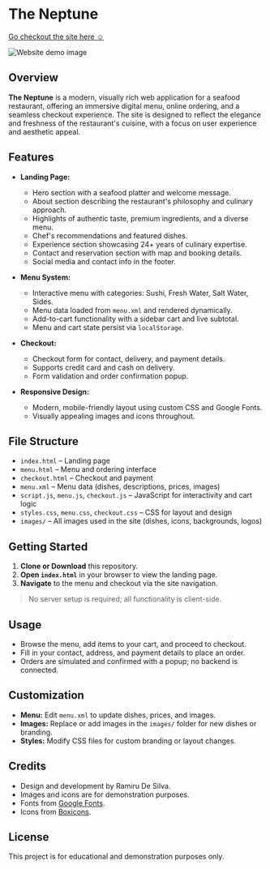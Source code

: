 # The Neptune

[Go checkout the site here ☺️](https://scythe410.github.io/Restauarnt-Website-NEPTUNE/)

![Website demo image](https://github.com/user-attachments/assets/8c1c957c-fc57-434c-873c-152a3bcdcd02)

## Overview
**The Neptune** is a modern, visually rich web application for a seafood restaurant, offering an immersive digital menu, online ordering, and a seamless checkout experience. The site is designed to reflect the elegance and freshness of the restaurant's cuisine, with a focus on user experience and aesthetic appeal.

## Features
- **Landing Page:**
  - Hero section with a seafood platter and welcome message.
  - About section describing the restaurant's philosophy and culinary approach.
  - Highlights of authentic taste, premium ingredients, and a diverse menu.
  - Chef's recommendations and featured dishes.
  - Experience section showcasing 24+ years of culinary expertise.
  - Contact and reservation section with map and booking details.
  - Social media and contact info in the footer.

- **Menu System:**
  - Interactive menu with categories: Sushi, Fresh Water, Salt Water, Sides.
  - Menu data loaded from `menu.xml` and rendered dynamically.
  - Add-to-cart functionality with a sidebar cart and live subtotal.
  - Menu and cart state persist via `localStorage`.

- **Checkout:**
  - Checkout form for contact, delivery, and payment details.
  - Supports credit card and cash on delivery.
  - Form validation and order confirmation popup.

- **Responsive Design:**
  - Modern, mobile-friendly layout using custom CSS and Google Fonts.
  - Visually appealing images and icons throughout.

## File Structure
- `index.html` – Landing page
- `menu.html` – Menu and ordering interface
- `checkout.html` – Checkout and payment
- `menu.xml` – Menu data (dishes, descriptions, prices, images)
- `script.js`, `menu.js`, `checkout.js` – JavaScript for interactivity and cart logic
- `styles.css`, `menu.css`, `checkout.css` – CSS for layout and design
- `images/` – All images used in the site (dishes, icons, backgrounds, logos)

## Getting Started
1. **Clone or Download** this repository.
2. **Open `index.html`** in your browser to view the landing page.
3. **Navigate** to the menu and checkout via the site navigation.

> No server setup is required; all functionality is client-side.

## Usage
- Browse the menu, add items to your cart, and proceed to checkout.
- Fill in your contact, address, and payment details to place an order.
- Orders are simulated and confirmed with a popup; no backend is connected.

## Customization
- **Menu:** Edit `menu.xml` to update dishes, prices, and images.
- **Images:** Replace or add images in the `images/` folder for new dishes or branding.
- **Styles:** Modify CSS files for custom branding or layout changes.

## Credits
- Design and development by Ramiru De Silva.
- Images and icons are for demonstration purposes.
- Fonts from [Google Fonts](https://fonts.google.com/).
- Icons from [Boxicons](https://boxicons.com/).

## License
This project is for educational and demonstration purposes only. 
